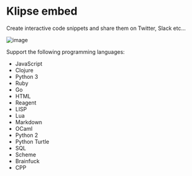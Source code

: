 # Klipse embed

Create interactive code snippets and share them on Twitter, Slack etc...

![image](https://user-images.githubusercontent.com/955710/151691672-b0cb42af-58e2-4e1f-88b9-27d7982572ac.png)


Support the following programming languages:



- JavaScript
- Clojure
- Python 3
- Ruby
- Go
- HTML
- Reagent
- LISP
- Lua
- Markdown
- OCaml
- Python 2
- Python Turtle
- SQL
- Scheme
- Brainfuck
- CPP


